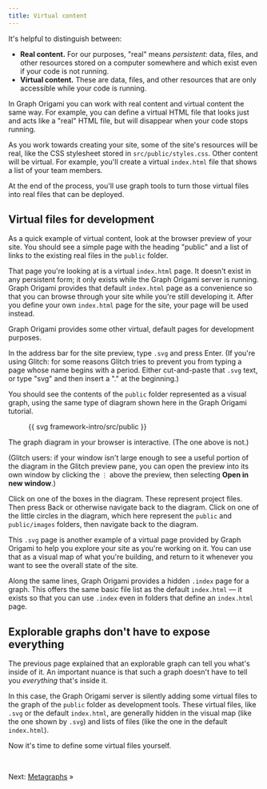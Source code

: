 ```yaml
---
title: Virtual content
---
```


It's helpful to distinguish between:

- **Real content.** For our purposes, "real" means _persistent_: data, files, and other resources stored on a computer somewhere and which exist even if your code is not running.
- **Virtual content.** These are data, files, and other resources that are only accessible while your code is running.

In Graph Origami you can work with real content and virtual content the same way. For example, you can define a virtual HTML file that looks just and acts like a "real" HTML file, but will disappear when your code stops running.

As you work towards creating your site, some of the site's resources will be real, like the CSS stylesheet stored in `src/public/styles.css`. Other content will be virtual. For example, you'll create a virtual `index.html` file that shows a list of your team members.

At the end of the process, you'll use graph tools to turn those virtual files into real files that can be deployed.

## Virtual files for development

As a quick example of virtual content, look at the browser preview of your site. You should see a simple page with the heading "public" and a list of links to the existing real files in the `public` folder.

That page you're looking at is a virtual `index.html` page. It doesn't exist in any persistent form; it only exists while the Graph Origami server is running. Graph Origami provides that default `index.html` page as a convenience so that you can browse through your site while you're still developing it. After you define your own `index.html` page for the site, your page will be used instead.

Graph Origami provides some other virtual, default pages for development purposes.

<span class="tutorialStep"></span> In the address bar for the site preview, type `.svg` and press Enter. (If you're using Glitch: for some reasons Glitch tries to prevent you from typing a page whose name begins with a period. Either cut-and-paste that `.svg` text, or type "svg" and then insert a "." at the beginning.)

You should see the contents of the `public` folder represented as a visual graph, using the same type of diagram shown here in the Graph Origami tutorial.

<figure>
{{ svg framework-intro/src/public }}
</figure>

The graph diagram in your browser is interactive. (The one above is not.)

(Glitch users: if your window isn't large enough to see a useful portion of the diagram in the Glitch preview pane, you can open the preview into its own window by clicking the `⋮` above the preview, then selecting **Open in new window**.)

<span class="tutorialStep"></span> Click on one of the boxes in the diagram. These represent project files. Then press Back or otherwise navigate back to the diagram. Click on one of the little circles in the diagram, which here represent the `public` and `public/images` folders, then navigate back to the diagram.

This `.svg` page is another example of a virtual page provided by Graph Origami to help you explore your site as you're working on it. You can use that as a visual map of what you're building, and return to it whenever you want to see the overall state of the site.

Along the same lines, Graph Origami provides a hidden `.index` page for a graph. This offers the same basic file list as the default `index.html` — it exists so that you can use `.index` even in folders that define an `index.html` page.

## Explorable graphs don't have to expose everything

The previous page explained that an explorable graph can tell you what's inside of it. An important nuance is that such a graph doesn't have to tell you _everything_ that's inside it.

In this case, the Graph Origami server is silently adding some virtual files to the graph of the `public` folder as development tools. These virtual files, like `.svg` or the default `index.html`, are generally hidden in the visual map (like the one shown by `.svg`) and lists of files (like the one in the default `index.html`).

Now it's time to define some virtual files yourself.

&nbsp;

Next: [Metagraphs](intro4.html) »
